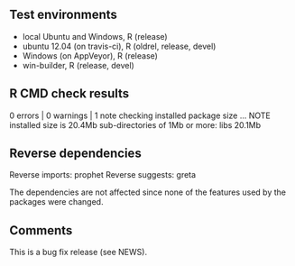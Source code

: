 ## Test environments

* local Ubuntu and Windows, R (release)
* ubuntu 12.04 (on travis-ci), R (oldrel, release, devel)
* Windows (on AppVeyor), R (release)
* win-builder, R (release, devel)

## R CMD check results

0 errors | 0 warnings | 1 note 
checking installed package size ... NOTE
  installed size is 20.4Mb
  sub-directories of 1Mb or more:
    libs  20.1Mb

## Reverse dependencies

Reverse imports: 	prophet
Reverse suggests: 	greta

The dependencies are not affected since none of
the features used by the packages were changed.

## Comments

This is a bug fix release (see NEWS).
